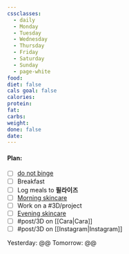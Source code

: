 ```yaml
---
cssclasses:
  - daily
  - Monday
  - Tuesday
  - Wednesday
  - Thursday
  - Friday
  - Saturday
  - Sunday
  - page-white
food: 
diet: false
cals goal: false
calories: 
protein: 
fat: 
carbs: 
weight: 
done: false
date: 
---
```

#### Plan:
- [ ] [do not binge](Daily.md#)
- [ ] Breakfast
- [ ] Log meals to **필라이즈**
- [ ] [Morning skincare](../../AM.png)
- [ ] Work on a #3D/project 
- [ ] [Evening skincare](../../PM.png)
- [ ] #post/3D on [[Cara|Cara]]
- [ ] #post/3D on [[Instagram|Instagram]]

Yesterday: @@
Tomorrow: @@